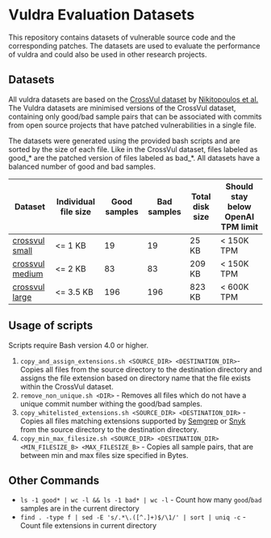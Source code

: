 # Vuldra Evaluation Datasets

This repository contains datasets of vulnerable source code and the corresponding patches. The datasets are used to
evaluate the performance of vuldra and could also be used in other research projects.

## Datasets

All vuldra datasets are based on the [CrossVul dataset](https://zenodo.org/records/4734050)
by [Nikitopoulos et al.](https://dl.acm.org/doi/10.1145/3468264.3473122) The Vuldra datasets are minimised versions of
the CrossVul dataset, containing only good/bad sample pairs that can be associated with commits from open source
projects that have patched vulnerabilities in a single file.

The datasets were generated using the provided bash scripts and are sorted by the size of each file. Like in the
CrossVul dataset, files labeled as good_* are the patched
version of files labeled as bad_*. All datasets have a balanced number of good and bad samples.

| Dataset                                 | Individual file size | Good samples | Bad samples | Total disk size | Should stay below OpenAI TPM limit |
|-----------------------------------------|----------------------|--------------|-------------|-----------------|------------------------------------|
| [crossvul small](data/crossvul/small)   | <= 1 KB              | 19           | 19          | 25 KB           | < 150K TPM                         |
| [crossvul medium](data/crossvul/medium) | <= 2 KB              | 83           | 83          | 209 KB          | < 150K TPM                         |
| [crossvul large](data/crossvul/large)   | <= 3.5 KB            | 196          | 196         | 823 KB          | < 600K TPM                         |

## Usage of scripts

Scripts require Bash version 4.0 or higher.

1. `copy_and_assign_extensions.sh <SOURCE_DIR> <DESTINATION_DIR>`- Copies all files from the source
   directory to the destination directory and assigns the file extension based on directory name that the file exists
   within the CrossVul dataset.
2. `remove_non_unique.sh <DIR>` - Removes all files which do not have a unique commit number withing the good/bad
   samples.
3. `copy_whitelisted_extensions.sh <SOURCE_DIR> <DESTINATION_DIR>` - Copies all files matching extensions
   supported by [Semgrep](https://semgrep.dev/docs/supported-languages/)
   or [Snyk](https://docs.snyk.io/scan-using-snyk/supported-languages-and-frameworks) from the source directory to the
   destination directory.
4. `copy_min_max_filesize.sh <SOURCE_DIR> <DESTINATION_DIR> <MIN_FILESIZE_B> <MAX_FILESIZE_B>` - Copies all sample
   pairs, that are between min and max files size specified in Bytes.

## Other Commands

- `ls -1 good* | wc -l && ls -1 bad* | wc -l` - Count how many `good`/`bad` samples are in the current directory
- `find . -type f | sed -E 's/.*\.([^.]+)$/\1/' | sort | uniq -c` - Count file extensions in current directory